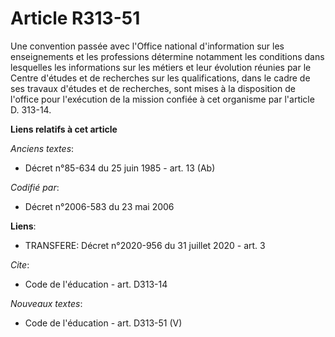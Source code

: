 # Article R313-51

Une convention passée avec l'Office national d'information sur les enseignements et les professions détermine notamment les
conditions dans lesquelles les informations sur les métiers et leur évolution réunies par le Centre d'études et de recherches
sur les qualifications, dans le cadre de ses travaux d'études et de recherches, sont mises à la disposition de l'office pour
l'exécution de la mission confiée à cet organisme par l'article D. 313-14.

**Liens relatifs à cet article**

_Anciens textes_:

  - Décret n°85-634 du 25 juin 1985 - art. 13 (Ab)

_Codifié par_:

  - Décret n°2006-583 du 23 mai 2006

**Liens**:

  - TRANSFERE: Décret n°2020-956 du 31 juillet 2020 - art. 3

_Cite_:

  - Code de l'éducation - art. D313-14

_Nouveaux textes_:

  - Code de l'éducation - art. D313-51 (V)
